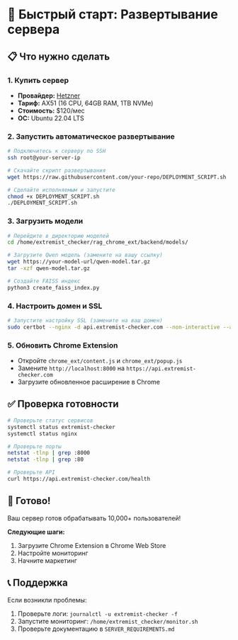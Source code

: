 # 🚀 Быстрый старт: Развертывание сервера

## 📋 Что нужно сделать

### 1. Купить сервер
- **Провайдер:** [Hetzner](https://hetzner.com)
- **Тариф:** AX51 (16 CPU, 64GB RAM, 1TB NVMe)
- **Стоимость:** $120/мес
- **ОС:** Ubuntu 22.04 LTS

### 2. Запустить автоматическое развертывание
```bash
# Подключитесь к серверу по SSH
ssh root@your-server-ip

# Скачайте скрипт развертывания
wget https://raw.githubusercontent.com/your-repo/DEPLOYMENT_SCRIPT.sh

# Сделайте исполняемым и запустите
chmod +x DEPLOYMENT_SCRIPT.sh
./DEPLOYMENT_SCRIPT.sh
```

### 3. Загрузить модели
```bash
# Перейдите в директорию моделей
cd /home/extremist_checker/rag_chrome_ext/backend/models/

# Загрузите Qwen модель (замените на вашу ссылку)
wget https://your-model-url/qwen-model.tar.gz
tar -xzf qwen-model.tar.gz

# Создайте FAISS индекс
python3 create_faiss_index.py
```

### 4. Настроить домен и SSL
```bash
# Запустите настройку SSL (замените на ваш домен)
sudo certbot --nginx -d api.extremist-checker.com --non-interactive --agree-tos --email your-email@example.com
```

### 5. Обновить Chrome Extension
- Откройте `chrome_ext/content.js` и `chrome_ext/popup.js`
- Замените `http://localhost:8000` на `https://api.extremist-checker.com`
- Загрузите обновленное расширение в Chrome

## ✅ Проверка готовности

```bash
# Проверьте статус сервисов
systemctl status extremist-checker
systemctl status nginx

# Проверьте порты
netstat -tlnp | grep :8000
netstat -tlnp | grep :80

# Проверьте API
curl https://api.extremist-checker.com/health
```

## 🎯 Готово!

Ваш сервер готов обрабатывать 10,000+ пользователей!

**Следующие шаги:**
1. Загрузите Chrome Extension в Chrome Web Store
2. Настройте мониторинг
3. Начните маркетинг

## 📞 Поддержка

Если возникли проблемы:
1. Проверьте логи: `journalctl -u extremist-checker -f`
2. Запустите мониторинг: `/home/extremist_checker/monitor.sh`
3. Проверьте документацию в `SERVER_REQUIREMENTS.md` 